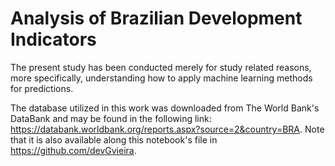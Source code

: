 # Analysis of Brazilian Development Indicators

The present study has been conducted merely for study related reasons, more specifically, understanding how to apply machine learning methods for predictions.

The database utilized in this work was downloaded from The World Bank's DataBank and may be found in the following link: https://databank.worldbank.org/reports.aspx?source=2&country=BRA. Note that it is also available along this notebook's file in https://github.com/devGvieira.
